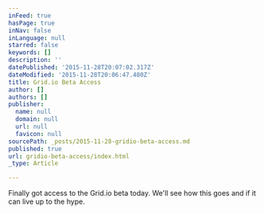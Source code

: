 ```yaml
---
inFeed: true
hasPage: true
inNav: false
inLanguage: null
starred: false
keywords: []
description: ''
datePublished: '2015-11-28T20:07:02.317Z'
dateModified: '2015-11-28T20:06:47.480Z'
title: Grid.io Beta Access
author: []
authors: []
publisher:
  name: null
  domain: null
  url: null
  favicon: null
sourcePath: _posts/2015-11-28-gridio-beta-access.md
published: true
url: gridio-beta-access/index.html
_type: Article

---
```

Finally got access to the Grid.io beta today.  We'll see how this goes and if it can live up to the hype.